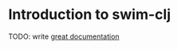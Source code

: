 # Introduction to swim-clj

TODO: write [great documentation](http://jacobian.org/writing/what-to-write/)
